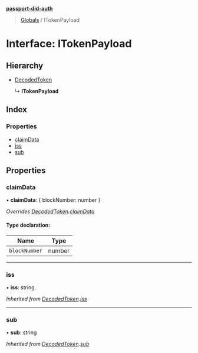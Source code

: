 **[passport-did-auth](../README.md)**

> [Globals](../README.md) / ITokenPayload

# Interface: ITokenPayload

## Hierarchy

* [DecodedToken](decodedtoken.md)

  ↳ **ITokenPayload**

## Index

### Properties

* [claimData](itokenpayload.md#claimdata)
* [iss](itokenpayload.md#iss)
* [sub](itokenpayload.md#sub)

## Properties

### claimData

•  **claimData**: { blockNumber: number  }

*Overrides [DecodedToken](decodedtoken.md).[claimData](decodedtoken.md#claimdata)*

#### Type declaration:

Name | Type |
------ | ------ |
`blockNumber` | number |

___

### iss

•  **iss**: string

*Inherited from [DecodedToken](decodedtoken.md).[iss](decodedtoken.md#iss)*

___

### sub

•  **sub**: string

*Inherited from [DecodedToken](decodedtoken.md).[sub](decodedtoken.md#sub)*
